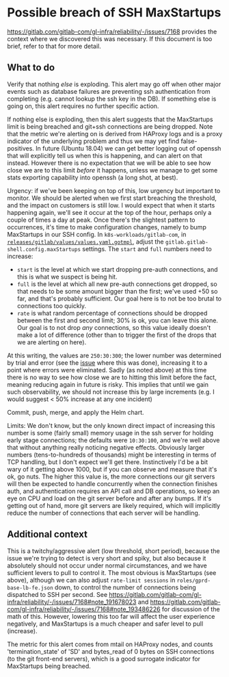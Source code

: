 # Possible breach of SSH MaxStartups

<https://gitlab.com/gitlab-com/gl-infra/reliability/-/issues/7168> provides the context where we discovered this was necessary.  If this document is too brief, refer to that for more detail.

## What to do

Verify that nothing *else* is exploding.  This alert may go off when other major events such as database failures are preventing ssh authentication from completing (e.g. cannot lookup the ssh key in the DB). If something else is going on, this alert requires no further specific action.

If nothing else is exploding, then this alert suggests that the MaxStartups limit is being breached and git+ssh connections are being dropped.  Note that the metric we're alerting on is derived from HAProxy logs and is a proxy indicator of the underlying problem and thus we may yet find false-positives.  In future (Ubuntu 18.04) we can get better logging out of openssh that will explicitly tell us when this is happening, and can alert on that instead.  However there is no expectation that we will be able to see how close we are to this limit *before* it happens, unless we manage to get some stats exporting capability into openssh (a long shot, at best).

Urgency: if we've been keeping on top of this, low urgency but important to monitor.  We should be alerted when we first start breaching the threshold, and the impact on customers is still low.  I would expect that when it starts happening again, we'll see it occur at the top of the hour, perhaps only a couple of times a day at peak.  Once there's the slightest pattern to occurrences, it's time to make configuration changes, namely to bump MaxStartups in our SSH config. In `k8s-workloads/gitlab-com`, in [`releases/gitlab/values/values.yaml.gotmpl`](https://gitlab.com/gitlab-com/gl-infra/k8s-workloads/gitlab-com/-/blob/master/releases/gitlab/values/values.yaml.gotmpl), adjust the `gitlab.gitlab-shell.config.maxStartups` settings. The `start` and `full` numbers need to increase:

* `start` is the level at which we start dropping pre-auth connections, and this is what we suspect is being hit.
* `full` is the level at which all new pre-auth connections get dropped, so that needs to be some amount bigger than the first; we've used +50 so far, and that's probably sufficient.  Our goal here is to not be too brutal to connections too quickly.
* `rate` is what random percentage of connections should be dropped between the first and second limit; 30% is ok,  you can leave this alone.  Our goal is to not drop *any* connections, so this value ideally doesn't make a lot of difference (other than to trigger the first of the drops that we are alerting on here).

At this writing, the values are `250:30:300`; the lower number was determined by trial and error (see the [issue](https://gitlab.com/gitlab-com/gl-infra/reliability/-/issues/7168) where this was done), increasing it to a point where errors were eliminated.  Sadly (as noted above) at this time there is no way to see how close we are to hitting this limit before the fact, meaning reducing again in future is risky.  This implies that until we gain such observability, we should not increase this by large increments (e.g. I would suggest < 50% increase at any one incident)

Commit, push, merge, and apply the Helm chart.

Limits: We don't know, but the only known direct impact of increasing this number is some (fairly small) memory usage in the ssh server for holding early stage connections; the defaults were `10:30:100`, and we're well above that without anything really noticing negative effects.  Obviously larger numbers (tens-to-hundreds of thousands) might be interesting in terms of TCP handling, but I don't expect we'll get there.  Instinctively I'd be a bit wary of it getting above 1000, but if you can observe and measure that it's ok, go nuts.  The higher this value is, the more connections our git servers will then be expected to handle concurrently when the connection finishes auth, and authentication requires an API call and DB operations, so keep an eye on CPU and load on the git server before and after any bumps.  If it's getting out of hand, more git servers are likely required, which will implicitly reduce the number of connections that each server will be handling.

## Additional context

This is a twitchy/aggressive alert (low threshold, short period), because the issue we're trying to detect is very short and spiky, but also because it absolutely should not occur under normal circumstances, and we have sufficient levers to pull to control it.  The most obvious is MaxStartups (see above), although we can also adjust `rate-limit sessions` in `roles/gprd-base-lb-fe.json` down, to control the number of connections being dispatched to SSH per second.  See <https://gitlab.com/gitlab-com/gl-infra/reliability/-/issues/7168#note_191678023> and <https://gitlab.com/gitlab-com/gl-infra/reliability/-/issues/7168#note_193486226> for discussion of the math of this.  However, lowering this too far will affect the user experience negatively, and MaxStartups is a much cheaper and safer level to pull (increase).

The metric for this alert comes from mtail on HAProxy nodes, and counts 'termination_state' of 'SD' and bytes_read of 0 bytes on SSH connections (to the git front-end servers), which is a good surrogate indicator for MaxStartups being breached.
